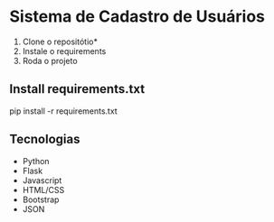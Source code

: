 # Sistema de Cadastro de Usuários

1. Clone o repositótio* 
2. Instale o requirements 
3. Roda o projeto

## Install requirements.txt
pip install -r requirements.txt

## Tecnologias
- Python
- Flask
- Javascript
- HTML/CSS
- Bootstrap
- JSON 
